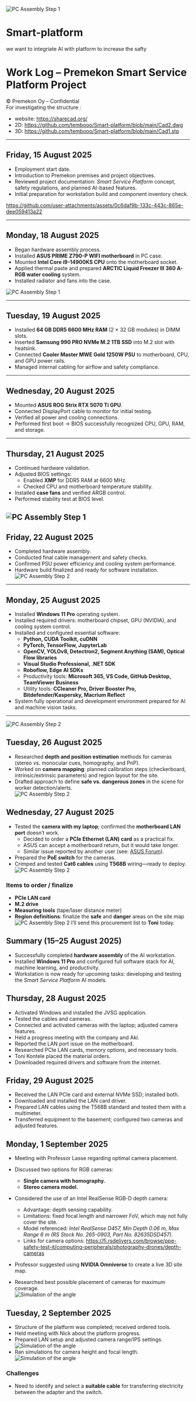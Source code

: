 

![PC Assembly Step 1](Pic3.png)

# Smart-platform
we want to integriate AI with platform to increase the safty 
# Work Log – Premekon Smart Service Platform Project  
© Premekon Oy – Confidential  
For investigating the structure : 
- website: https://sharecad.org/
- 2D: https://github.com/tembooo/Smart-platform/blob/main/Cad2.dwg
- 3D: https://github.com/tembooo/Smart-platform/blob/main/Cad1.stp

---

## Friday, 15 August 2025
- Employment start date.  
- Introduction to Premekon premises and project objectives.  
- Reviewed project documentation: *Smart Service Platform* concept, safety regulations, and planned AI-based features.  
- Initial preparation for workstation build and component inventory check.
  
https://github.com/user-attachments/assets/0c6daf9b-133c-443c-865e-dee059413a22

---

## Monday, 18 August 2025
- Began hardware assembly process.  
- Installed **ASUS PRIME Z790-P WIFI motherboard** in PC case.  
- Mounted **Intel Core i9-14900KS CPU** onto the motherboard socket.  
- Applied thermal paste and prepared **ARCTIC Liquid Freezer III 360 A-RGB water cooling** system.  
- Installed radiator and fans into the case.

![PC Assembly Step 1](pic1.jpg)

---

## Tuesday, 19 August 2025
- Installed **64 GB DDR5 6600 MHz RAM** (2 × 32 GB modules) in DIMM slots.  
- Inserted **Samsung 990 PRO NVMe M.2 1TB SSD** into M.2 slot with heatsink.  
- Connected **Cooler Master MWE Gold 1250W PSU** to motherboard, CPU, and GPU power rails.  
- Managed internal cabling for airflow and safety compliance.  

---

## Wednesday, 20 August 2025
- Mounted **ASUS ROG Strix RTX 5070 Ti GPU**.  
- Connected DisplayPort cable to monitor for initial testing.  
- Verified all power and cooling connections.  
- Performed first boot → BIOS successfully recognized CPU, GPU, RAM, and storage.  

---

## Thursday, 21 August 2025
- Continued hardware validation.  
- Adjusted BIOS settings:  
  - Enabled **XMP** for DDR5 RAM at 6600 MHz.  
  - Checked CPU and motherboard temperature stability.  
- Installed **case fans** and verified ARGB control.  
- Performed stability test at BIOS level.


![PC Assembly Step 1](Pic4.png)
---

## Friday, 22 August 2025
- Completed hardware assembly.  
- Conducted final cable management and safety checks.  
- Confirmed PSU power efficiency and cooling system performance.  
- Hardware build finalized and ready for software installation.
![PC Assembly Step 2](pic2.jpg)
---

## Monday, 25 August 2025
- Installed **Windows 11 Pro** operating system.  
- Installed required drivers: motherboard chipset, GPU (NVIDIA), and cooling system control.  
- Installed and configured essential software:  
  - **Python, CUDA Toolkit, cuDNN**  
  - **PyTorch, TensorFlow, JupyterLab**  
  - **OpenCV, YOLOv8, Detectron2, Segment Anything (SAM), Optical Flow libraries**  
  - **Visual Studio Professional, .NET SDK**  
  - **Roboflow, Edge AI SDKs**  
  - Productivity tools: **Microsoft 365, VS Code, GitHub Desktop, TeamViewer Business**  
  - Utility tools: **CCleaner Pro, Driver Booster Pro, Bitdefender/Kaspersky, Macrium Reflect**  
- System fully operational and development environment prepared for AI and machine vision tasks.  

---
![PC Assembly Step 2](Pic6.jpg)
## Tuesday, 26 August 2025
- Researched **depth and position estimation** methods for cameras (stereo vs. monocular cues, homography, and PnP).  
- Worked on **camera mapping**: planned calibration steps (checkerboard, intrinsic/extrinsic parameters) and region layout for the site.  
- Drafted approach to define **safe vs. dangerous zones** in the scene for worker detection/alerts.  
![PC Assembly Step 2](Pic5.jpg)
## Wednesday, 27 August 2025

- Tested the **camera with my laptop**; confirmed the **motherboard LAN port** doesn’t work.  
  - Decided to order a **PCIe Ethernet (LAN) card** as a practical fix.  
  - ASUS can accept a motherboard return, but it would take longer.  
  - Similar issue reported by another user (see: [ASUS Forum](https://rog-forum.asus.com/t5/intel-700-600-series/prime-z790z-p-install-no-lan-found/td-p/1046937)).  
- Prepared the **PoE switch** for the cameras.  
- Crimped and tested **Cat6 cables** using **T568B** wiring—ready to deploy.  
![PC Assembly Step 2](Pic7.jpg)
### Items to order / finalize
- **PCIe LAN card**  
- **M.2 drive**  
- **Measuring tools** (tape/laser distance meter)  
- **Region definitions**: finalize the **safe** and **danger** areas on the site map  
![PC Assembly Step 2](Pic8.jpg)
I’ll send this procurement list to **Toni** today.


## Summary (15–25 August 2025)
- Successfully completed **hardware assembly** of the AI workstation.  
- Installed **Windows 11 Pro** and configured full software stack for AI, machine learning, and productivity.  
- Workstation is now ready for upcoming tasks: developing and testing the *Smart Service Platform* AI models.  
## Thursday, 28 August 2025
- Activated Windows and installed the JVSG application.  
- Tested the cables and cameras.  
- Connected and activated cameras with the laptop; adjusted camera features.  
- Held a progress meeting with the company and Aki.  
- Reported the LAN port issue on the motherboard.  
- Researched PCIe LAN cards, memory options, and necessary tools.  
- Toni Kontele placed the material orders.  
- Downloaded required drivers and software from the internet.  

## Friday, 29 August 2025
- Received the LAN PCIe card and external NVMe SSD; installed both.  
- Downloaded and installed the LAN card driver.  
- Prepared LAN cables using the T568B standard and tested them with a multimeter.  
- Transferred equipment to the basement; configured two cameras and adjusted features.  

## Monday, 1 September 2025
- Meeting with Professor Lasse regarding optimal camera placement.  
- Discussed two options for RGB cameras:  
  - **Single camera with homography.**  
  - **Stereo camera model.**

- Considered the use of an Intel RealSense RGB-D depth camera:  
  - Advantage: depth sensing capability.  
  - Limitations: fixed focal length and narrower FoV, which may not fully cover the site.  
  - Model referenced: *Intel RealSense D457, Min Depth 0.06 m, Max Range 6 m (RS Stock No. 265-0903, Part No. 82635DSD457).*  
  - Links for camera options: https://fi.rsdelivers.com/browse/ppe-safety-test-it/computing-peripherals/photography-drones/depth-cameras  
- Professor suggested using **NVIDIA Omniverse** to create a live 3D site map.  
- Researched best possible placement of cameras for maximum coverage.  
![Simulation of the angle](Pic9.png)
## Tuesday, 2 September 2025
- Structure of the platform was completed; received ordered tools.  
- Held meeting with Nick about the platform progress.  
- Prepared LAN setup and adjusted camera range/IPS settings.
![Simulation of the angle](Pic10.jpg)
- Ran simulations for camera height and focal length.
![Simulation of the angle](Pic11.jpg)
### Challenges
- Need to identify and select a **suitable cable** for transferring electricity between the adapter and the switch.  



